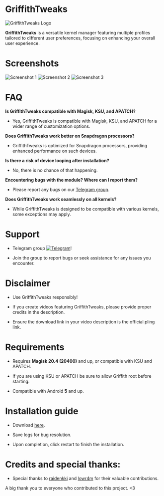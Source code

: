 # GriffithTweaks

![GriffithTweaks Logo](https://github.com/haxislancelot/GriffithTweaks/raw/main/nihil.png)

**GriffithTweaks** is a versatile kernel manager featuring multiple profiles tailored to different user preferences, focusing on enhancing your overall user experience.

# Screenshots

![Screenshot 1](https://github.com/haxislancelot/GriffithTweaks/raw/main/screenshots/Screenshot_20240225-022617_Griffith.png)
![Screenshot 2](https://github.com/haxislancelot/GriffithTweaks/raw/main/screenshots/Screenshot_20240225-022621_Griffith.png)
![Screenshot 3](https://github.com/haxislancelot/GriffithTweaks/raw/main/screenshots/Screenshot_20240225-022627_Pixel%20Launcher.png)

# FAQ

**Is GriffithTweaks compatible with Magisk, KSU, and APATCH?**

  - Yes, GriffithTweaks is compatible with Magisk, KSU, and APATCH for a wider range of customization options.

**Does GriffithTweaks work better on Snapdragon processors?**

  - GriffithTweaks is optimized for Snapdragon processors, providing enhanced performance on such devices.

**Is there a risk of device looping after installation?**

  - No, there is no chance of that happening.

**Encountering bugs with the module? Where can I report them?**

  - Please report any bugs on our [Telegram group](https://t.me/nihilprojects).

**Does GriffithTweaks work seamlessly on all kernels?**

  - While GriffithTweaks is designed to be compatible with various kernels, some exceptions may apply.

# Support 

 - Telegram group
[![Telegram](https://img.shields.io/badge/Join%20Us%20on-Telegram-blue)](https://t.me/nihilprojects)!

 - Join the group to report bugs or seek assistance for any issues you encounter.

# Disclaimer

 - Use GriffithTweaks responsibly!

 - If you create videos featuring GriffithTweaks, please provide proper credits in the description.

 - Ensure the download link in your video description is the official pling link.

# Requirements 

 - Requires **Magisk 20.4 (20400)** and up, or compatible with KSU and APATCH.

 - If you are using KSU or APATCH be sure to allow Griffith root before starting.

 - Compatible with Android **5** and up.

# Installation guide 

* Download [here](https://github.com/haxislancelot/GriffithTweaks/releases).

* Save logs for bug resolution.

* Upon completion, click restart to finish the installation.

# Credits and special thanks:

* Special thanks to [raidenkkj](https://github.com/raidenkkj) and [lowr4m](https://github.com/lowr4m) for their valuable contributions.

A big thank you to everyone who contributed to this project. <3

